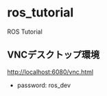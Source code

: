 # ros_tutorial

ROS Tutorial

## VNCデスクトップ環境

<http://localhost:6080/vnc.html>

- password: ros_dev

